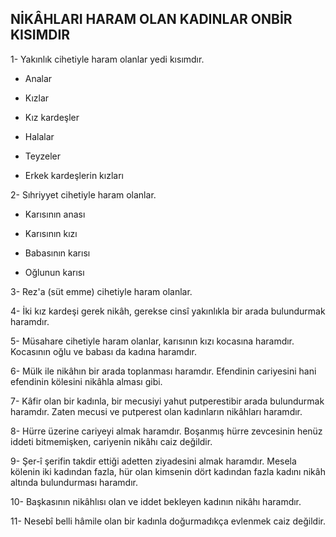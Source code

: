 ## NİKÂHLARI HARAM OLAN KADINLAR ONBİR KISIMDIR

1- Yakınlık cihetiyle haram olanlar yedi kısımdır.

- Analar

- Kızlar

- Kız kardeşler

- Halalar

- Teyzeler

- Erkek kardeşlerin kızları

2- Sıhriyyet cihetiyle haram olanlar.

- Karısının anası

- Karısının kızı

- Babasının karısı

- Oğlunun karısı

3- Rez'a (süt emme) cihetiyle haram olanlar.

4- İki kız kardeşi gerek nikâh, gerekse cinsî yakınlıkla bir arada bulundurmak haramdır.

5- Müsahare cihetiyle haram olanlar, karısının kızı ko­casına haramdır. Kocasının oğlu ve babası da kadına ha­ramdır.

6- Mülk ile nikâhın bir arada toplanması haramdır. Efendinin cariyesini hani efendinin kölesini nikâhla al­ması gibi.

7- Kâfir olan bir kadınla, bir mecusiyi yahut putperestibir arada bulundurmak haramdır. Zaten mecusi ve put­perest olan kadınların nikâhları haramdır.

8- Hürre üzerine cariyeyi almak haramdır. Boşanmış hürre zevcesinin henüz iddeti bitmemişken, cariyenin nikâhı caiz değildir.

9- Şer-î şerifin takdir ettiği adetten ziyadesini almak haramdır. Mesela kölenin iki kadından fazla, hür olan kimsenin dört kadından fazla kadını nikâh altında bu­lundurması haramdır.

10- Başkasının nikâhlısı olan ve iddet bekleyen kadı­nın nikâhı haramdır.

11- Nesebî belli hâmile olan bir kadınla doğurmadıkça evlenmek caiz değildir.

